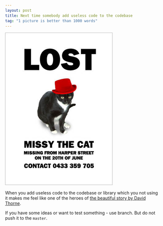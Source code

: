 ```yaml
---
layout: post
title: Next time somebody add useless code to the codebase
tag: "1 picture is better than 1000 words"
---
```


![Missing missy](/assets/missing_missy7.jpg)

When you add useless code to the codebase or library which you not using it makes me feel like one of the heroes of [the beautiful story by David Thorne](http://www.27bslash6.com/missy.html).

If you have some ideas or want to test something - use branch. But do not push it to the `master`.
